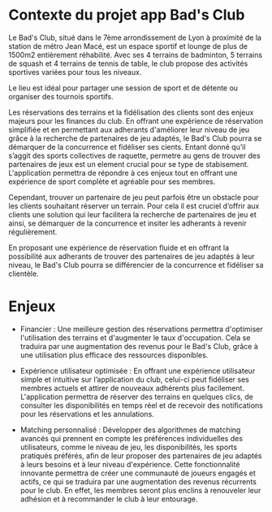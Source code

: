 # Contexte du projet app Bad's Club

Le Bad's Club, situé dans le 7ème arrondissement de Lyon à proximité de la station de métro Jean Macé, est un espace sportif et lounge de plus de 1500m2 entièrement réhabilité. Avec ses 4 terrains de badminton, 5 terrains de squash et 4 terrains de tennis de table, le club propose des activités sportives variées pour tous les niveaux.

Le lieu est idéal pour partager une session de sport et de détente ou organiser des tournois sportifs.

Les réservations des terrains et la fidélisation des clients sont des enjeux majeurs pour les finances du club. En offrant une expérience de réservation simplifiée et en permettant aux adherants d'améliorer leur niveau de jeu grâce à la recherche de partenaires de jeu adaptés, le Bad's Club pourra se démarquer de la concurrence et fidéliser ses cients. Entant donné qu’il s’aggit des sports collectives de raquette, permetre au gens de trouver des partenaires de jeux est un element crucial pour se type de stabisement. L'application permettra de répondre à ces enjeux tout en offrant une expérience de sport complète et agréable pour ses membres.

Cependant, trouver un partenaire de jeu peut parfois être un obstacle pour les clients souhaitant réserver un terrain. Pour cela il est cruciel d’offrir aux clients une solution qui leur facilitera la recherche de partenaires de jeu et ainsi, se démarquer de la concurrence et insiter les adherants à revenir régulièrement.

En proposant une expérience de réservation fluide et en offrant la possibilité aux adherants de trouver des partenaires de jeu adaptés à leur niveau, le Bad's Club pourra se différencier de la concurrence et fidéliser sa clientèle.


# Enjeux

- Financier : Une meilleure gestion des réservations permettra d'optimiser l'utilisation des terrains et d'augmenter le taux d'occupation. Cela se traduira par une augmentation des revenus pour le Bad's Club, grâce à une utilisation plus efficace des ressources disponibles.

- Expérience utilisateur optimisée : En offrant une expérience utilisateur simple  et intuitive sur l’application du club, celui-ci peut fidéliser ses membres actuels et attirer de nouveaux adhérents plus facilement. L'application permettra de réserver des terrains en quelques clics, de consulter les disponibilités en temps réel et de recevoir des notifications pour les réservations et les annulations.

- Matching personnalisé : Développer des algorithmes de matching avancés qui prennent en compte les préférences individuelles des utilisateurs, comme le niveau de jeu, les disponibilités, les sports pratiqués préférés, afin de leur proposer des partenaires de jeu adaptés à leurs besoins et à leur niveau d'expérience.
Cette fonctionnalité innovante permettra de créer une communauté de joueurs engagés et actifs, ce qui se traduira par une augmentation des revenus récurrents pour le club. En effet, les membres seront plus enclins à renouveler leur adhésion et à recommander le club à leur entourage.